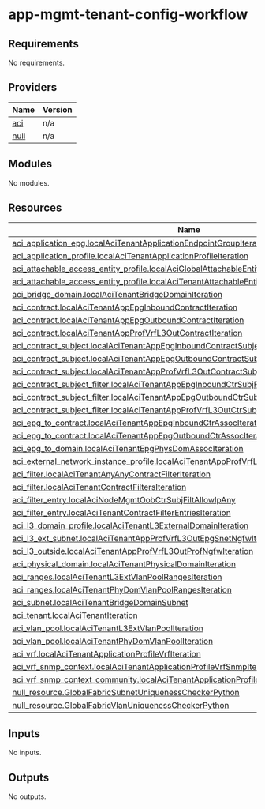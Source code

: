 # app-mgmt-tenant-config-workflow

<!-- BEGIN_TF_DOCS -->
## Requirements

No requirements.

## Providers

| Name | Version |
|------|---------|
| <a name="provider_aci"></a> [aci](#provider\_aci) | n/a |
| <a name="provider_null"></a> [null](#provider\_null) | n/a |

## Modules

No modules.

## Resources

| Name | Type |
|------|------|
| [aci_application_epg.localAciTenantApplicationEndpointGroupIteration](https://registry.terraform.io/providers/ciscodevnet/aci/latest/docs/resources/application_epg) | resource |
| [aci_application_profile.localAciTenantApplicationProfileIteration](https://registry.terraform.io/providers/ciscodevnet/aci/latest/docs/resources/application_profile) | resource |
| [aci_attachable_access_entity_profile.localAciGlobalAttachableEntityAccessProfileIteration](https://registry.terraform.io/providers/ciscodevnet/aci/latest/docs/resources/attachable_access_entity_profile) | resource |
| [aci_attachable_access_entity_profile.localAciTenantAttachableEntityAccessProfileIteration](https://registry.terraform.io/providers/ciscodevnet/aci/latest/docs/resources/attachable_access_entity_profile) | resource |
| [aci_bridge_domain.localAciTenantBridgeDomainIteration](https://registry.terraform.io/providers/ciscodevnet/aci/latest/docs/resources/bridge_domain) | resource |
| [aci_contract.localAciTenantAppEpgInboundContractIteration](https://registry.terraform.io/providers/ciscodevnet/aci/latest/docs/resources/contract) | resource |
| [aci_contract.localAciTenantAppEpgOutboundContractIteration](https://registry.terraform.io/providers/ciscodevnet/aci/latest/docs/resources/contract) | resource |
| [aci_contract.localAciTenantAppProfVrfL3OutContractIteration](https://registry.terraform.io/providers/ciscodevnet/aci/latest/docs/resources/contract) | resource |
| [aci_contract_subject.localAciTenantAppEpgInboundContractSubjectIteration](https://registry.terraform.io/providers/ciscodevnet/aci/latest/docs/resources/contract_subject) | resource |
| [aci_contract_subject.localAciTenantAppEpgOutboundContractSubjectIteration](https://registry.terraform.io/providers/ciscodevnet/aci/latest/docs/resources/contract_subject) | resource |
| [aci_contract_subject.localAciTenantAppProfVrfL3OutContractSubjectIteration](https://registry.terraform.io/providers/ciscodevnet/aci/latest/docs/resources/contract_subject) | resource |
| [aci_contract_subject_filter.localAciTenantAppEpgInboundCtrSubjFiltIteration](https://registry.terraform.io/providers/ciscodevnet/aci/latest/docs/resources/contract_subject_filter) | resource |
| [aci_contract_subject_filter.localAciTenantAppEpgOutboundCtrSubjFiltIteration](https://registry.terraform.io/providers/ciscodevnet/aci/latest/docs/resources/contract_subject_filter) | resource |
| [aci_contract_subject_filter.localAciTenantAppProfVrfL3OutCtrSubjAnyAnyFilterIteration](https://registry.terraform.io/providers/ciscodevnet/aci/latest/docs/resources/contract_subject_filter) | resource |
| [aci_epg_to_contract.localAciTenantAppEpgInboundCtrAssocIteration](https://registry.terraform.io/providers/ciscodevnet/aci/latest/docs/resources/epg_to_contract) | resource |
| [aci_epg_to_contract.localAciTenantAppEpgOutboundCtrAssocIteration](https://registry.terraform.io/providers/ciscodevnet/aci/latest/docs/resources/epg_to_contract) | resource |
| [aci_epg_to_domain.localAciTenantEpgPhysDomAssocIteration](https://registry.terraform.io/providers/ciscodevnet/aci/latest/docs/resources/epg_to_domain) | resource |
| [aci_external_network_instance_profile.localAciTenantAppProfVrfL3OutEpgNgfwIteration](https://registry.terraform.io/providers/ciscodevnet/aci/latest/docs/resources/external_network_instance_profile) | resource |
| [aci_filter.localAciTenantAnyAnyContractFilterIteration](https://registry.terraform.io/providers/ciscodevnet/aci/latest/docs/resources/filter) | resource |
| [aci_filter.localAciTenantContractFiltersIteration](https://registry.terraform.io/providers/ciscodevnet/aci/latest/docs/resources/filter) | resource |
| [aci_filter_entry.localAciNodeMgmtOobCtrSubjFiltAllowIpAny](https://registry.terraform.io/providers/ciscodevnet/aci/latest/docs/resources/filter_entry) | resource |
| [aci_filter_entry.localAciTenantContractFilterEntriesIteration](https://registry.terraform.io/providers/ciscodevnet/aci/latest/docs/resources/filter_entry) | resource |
| [aci_l3_domain_profile.localAciTenantL3ExternalDomainIteration](https://registry.terraform.io/providers/ciscodevnet/aci/latest/docs/resources/l3_domain_profile) | resource |
| [aci_l3_ext_subnet.localAciTenantAppProfVrfL3OutEpgSnetNgfwIteration](https://registry.terraform.io/providers/ciscodevnet/aci/latest/docs/resources/l3_ext_subnet) | resource |
| [aci_l3_outside.localAciTenantAppProfVrfL3OutProfNgfwIteration](https://registry.terraform.io/providers/ciscodevnet/aci/latest/docs/resources/l3_outside) | resource |
| [aci_physical_domain.localAciTenantPhysicalDomainIteration](https://registry.terraform.io/providers/ciscodevnet/aci/latest/docs/resources/physical_domain) | resource |
| [aci_ranges.localAciTenantL3ExtVlanPoolRangesIteration](https://registry.terraform.io/providers/ciscodevnet/aci/latest/docs/resources/ranges) | resource |
| [aci_ranges.localAciTenantPhyDomVlanPoolRangesIteration](https://registry.terraform.io/providers/ciscodevnet/aci/latest/docs/resources/ranges) | resource |
| [aci_subnet.localAciTenantBridgeDomainSubnet](https://registry.terraform.io/providers/ciscodevnet/aci/latest/docs/resources/subnet) | resource |
| [aci_tenant.localAciTenantIteration](https://registry.terraform.io/providers/ciscodevnet/aci/latest/docs/resources/tenant) | resource |
| [aci_vlan_pool.localAciTenantL3ExtVlanPoolIteration](https://registry.terraform.io/providers/ciscodevnet/aci/latest/docs/resources/vlan_pool) | resource |
| [aci_vlan_pool.localAciTenantPhyDomVlanPoolIteration](https://registry.terraform.io/providers/ciscodevnet/aci/latest/docs/resources/vlan_pool) | resource |
| [aci_vrf.localAciTenantApplicationProfileVrfIteration](https://registry.terraform.io/providers/ciscodevnet/aci/latest/docs/resources/vrf) | resource |
| [aci_vrf_snmp_context.localAciTenantApplicationProfileVrfSnmpIteration](https://registry.terraform.io/providers/ciscodevnet/aci/latest/docs/resources/vrf_snmp_context) | resource |
| [aci_vrf_snmp_context_community.localAciTenantApplicationProfileVrfSnmpCommunityIteration](https://registry.terraform.io/providers/ciscodevnet/aci/latest/docs/resources/vrf_snmp_context_community) | resource |
| [null_resource.GlobalFabricSubnetUniquenessCheckerPython](https://registry.terraform.io/providers/hashicorp/null/latest/docs/resources/resource) | resource |
| [null_resource.GlobalFabricVlanUniquenessCheckerPython](https://registry.terraform.io/providers/hashicorp/null/latest/docs/resources/resource) | resource |

## Inputs

No inputs.

## Outputs

No outputs.
<!-- END_TF_DOCS -->
